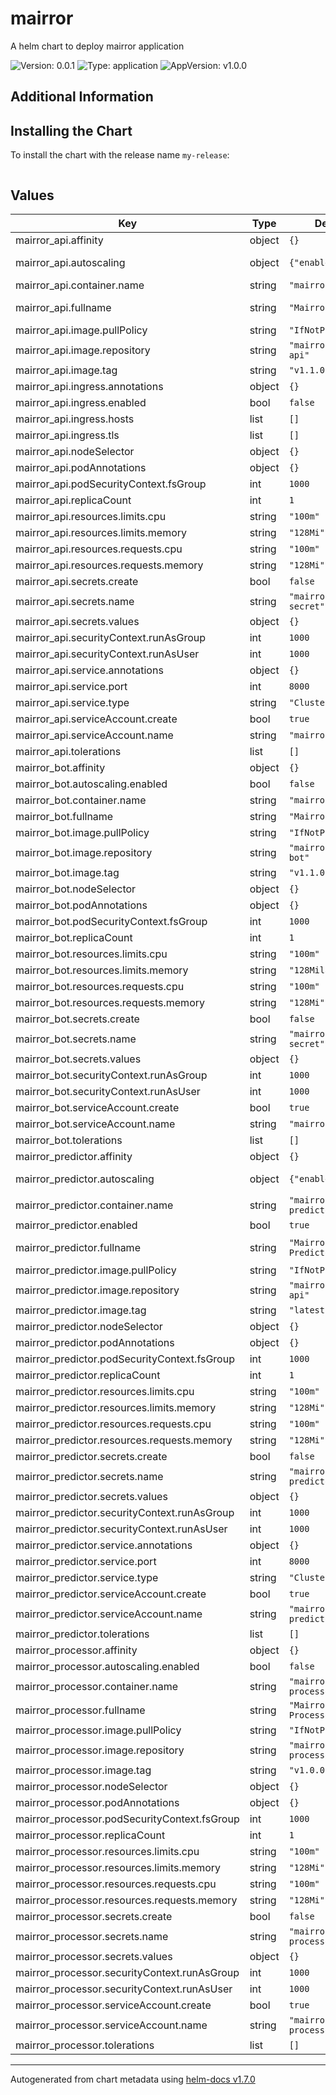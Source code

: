 # mairror

A helm chart to deploy mairror application

![Version: 0.0.1](https://img.shields.io/badge/Version-0.0.1-informational?style=flat-square) ![Type: application](https://img.shields.io/badge/Type-application-informational?style=flat-square) ![AppVersion: v1.0.0](https://img.shields.io/badge/AppVersion-v1.0.0-informational?style=flat-square)

## Additional Information

## Installing the Chart

To install the chart with the release name `my-release`:

```console
```

## Values

| Key | Type | Default | Description |
|-----|------|---------|-------------|
| mairror_api.affinity | object | `{}` |  |
| mairror_api.autoscaling | object | `{"enabled":false}` | Enable autoscaling |
| mairror_api.container.name | string | `"mairror-api"` |  |
| mairror_api.fullname | string | `"Mairror API"` | This is the fullname |
| mairror_api.image.pullPolicy | string | `"IfNotPresent"` |  |
| mairror_api.image.repository | string | `"mairror/mairror-api"` |  |
| mairror_api.image.tag | string | `"v1.1.0"` |  |
| mairror_api.ingress.annotations | object | `{}` |  |
| mairror_api.ingress.enabled | bool | `false` |  |
| mairror_api.ingress.hosts | list | `[]` |  |
| mairror_api.ingress.tls | list | `[]` |  |
| mairror_api.nodeSelector | object | `{}` |  |
| mairror_api.podAnnotations | object | `{}` |  |
| mairror_api.podSecurityContext.fsGroup | int | `1000` |  |
| mairror_api.replicaCount | int | `1` |  |
| mairror_api.resources.limits.cpu | string | `"100m"` |  |
| mairror_api.resources.limits.memory | string | `"128Mi"` |  |
| mairror_api.resources.requests.cpu | string | `"100m"` |  |
| mairror_api.resources.requests.memory | string | `"128Mi"` |  |
| mairror_api.secrets.create | bool | `false` |  |
| mairror_api.secrets.name | string | `"mairror-api-secret"` |  |
| mairror_api.secrets.values | object | `{}` |  |
| mairror_api.securityContext.runAsGroup | int | `1000` |  |
| mairror_api.securityContext.runAsUser | int | `1000` |  |
| mairror_api.service.annotations | object | `{}` |  |
| mairror_api.service.port | int | `8000` |  |
| mairror_api.service.type | string | `"ClusterIP"` |  |
| mairror_api.serviceAccount.create | bool | `true` |  |
| mairror_api.serviceAccount.name | string | `"mairror-api"` |  |
| mairror_api.tolerations | list | `[]` |  |
| mairror_bot.affinity | object | `{}` |  |
| mairror_bot.autoscaling.enabled | bool | `false` |  |
| mairror_bot.container.name | string | `"mairror-bot"` |  |
| mairror_bot.fullname | string | `"Mairror Bot"` |  |
| mairror_bot.image.pullPolicy | string | `"IfNotPresent"` |  |
| mairror_bot.image.repository | string | `"mairror/mairror-bot"` |  |
| mairror_bot.image.tag | string | `"v1.1.0"` |  |
| mairror_bot.nodeSelector | object | `{}` |  |
| mairror_bot.podAnnotations | object | `{}` |  |
| mairror_bot.podSecurityContext.fsGroup | int | `1000` |  |
| mairror_bot.replicaCount | int | `1` |  |
| mairror_bot.resources.limits.cpu | string | `"100m"` |  |
| mairror_bot.resources.limits.memory | string | `"128Milatest"` |  |
| mairror_bot.resources.requests.cpu | string | `"100m"` |  |
| mairror_bot.resources.requests.memory | string | `"128Mi"` |  |
| mairror_bot.secrets.create | bool | `false` |  |
| mairror_bot.secrets.name | string | `"mairror-bot-secret"` |  |
| mairror_bot.secrets.values | object | `{}` |  |
| mairror_bot.securityContext.runAsGroup | int | `1000` |  |
| mairror_bot.securityContext.runAsUser | int | `1000` |  |
| mairror_bot.serviceAccount.create | bool | `true` |  |
| mairror_bot.serviceAccount.name | string | `"mairror-bot"` |  |
| mairror_bot.tolerations | list | `[]` |  |
| mairror_predictor.affinity | object | `{}` |  |
| mairror_predictor.autoscaling | object | `{"enabled":false}` | Enable autoscaling |
| mairror_predictor.container.name | string | `"mairror-predictor"` |  |
| mairror_predictor.enabled | bool | `true` |  |
| mairror_predictor.fullname | string | `"Mairror Predictor"` | This is the fullname |
| mairror_predictor.image.pullPolicy | string | `"IfNotPresent"` |  |
| mairror_predictor.image.repository | string | `"mairror/mairror-api"` |  |
| mairror_predictor.image.tag | string | `"latest"` |  |
| mairror_predictor.nodeSelector | object | `{}` |  |
| mairror_predictor.podAnnotations | object | `{}` |  |
| mairror_predictor.podSecurityContext.fsGroup | int | `1000` |  |
| mairror_predictor.replicaCount | int | `1` |  |
| mairror_predictor.resources.limits.cpu | string | `"100m"` |  |
| mairror_predictor.resources.limits.memory | string | `"128Mi"` |  |
| mairror_predictor.resources.requests.cpu | string | `"100m"` |  |
| mairror_predictor.resources.requests.memory | string | `"128Mi"` |  |
| mairror_predictor.secrets.create | bool | `false` |  |
| mairror_predictor.secrets.name | string | `"mairror-predictor-secret"` |  |
| mairror_predictor.secrets.values | object | `{}` |  |
| mairror_predictor.securityContext.runAsGroup | int | `1000` |  |
| mairror_predictor.securityContext.runAsUser | int | `1000` |  |
| mairror_predictor.service.annotations | object | `{}` |  |
| mairror_predictor.service.port | int | `8000` |  |
| mairror_predictor.service.type | string | `"ClusterIP"` |  |
| mairror_predictor.serviceAccount.create | bool | `true` |  |
| mairror_predictor.serviceAccount.name | string | `"mairror-predictor"` |  |
| mairror_predictor.tolerations | list | `[]` |  |
| mairror_processor.affinity | object | `{}` |  |
| mairror_processor.autoscaling.enabled | bool | `false` |  |
| mairror_processor.container.name | string | `"mairror-processor"` |  |
| mairror_processor.fullname | string | `"Mairror Processor"` |  |
| mairror_processor.image.pullPolicy | string | `"IfNotPresent"` |  |
| mairror_processor.image.repository | string | `"mairror/mairror-processor"` |  |
| mairror_processor.image.tag | string | `"v1.0.0"` |  |
| mairror_processor.nodeSelector | object | `{}` |  |
| mairror_processor.podAnnotations | object | `{}` |  |
| mairror_processor.podSecurityContext.fsGroup | int | `1000` |  |
| mairror_processor.replicaCount | int | `1` |  |
| mairror_processor.resources.limits.cpu | string | `"100m"` |  |
| mairror_processor.resources.limits.memory | string | `"128Mi"` |  |
| mairror_processor.resources.requests.cpu | string | `"100m"` |  |
| mairror_processor.resources.requests.memory | string | `"128Mi"` |  |
| mairror_processor.secrets.create | bool | `false` |  |
| mairror_processor.secrets.name | string | `"mairror-processor-secret"` |  |
| mairror_processor.secrets.values | object | `{}` |  |
| mairror_processor.securityContext.runAsGroup | int | `1000` |  |
| mairror_processor.securityContext.runAsUser | int | `1000` |  |
| mairror_processor.serviceAccount.create | bool | `true` |  |
| mairror_processor.serviceAccount.name | string | `"mairror-processor"` |  |
| mairror_processor.tolerations | list | `[]` |  |

----------------------------------------------
Autogenerated from chart metadata using [helm-docs v1.7.0](https://github.com/norwoodj/helm-docs/releases/v1.7.0)
